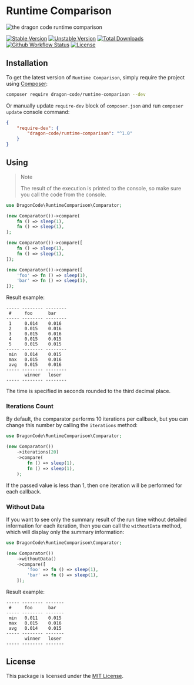 # Runtime Comparison

![the dragon code runtime comparison](https://preview.dragon-code.pro/the-dragon-code/runtime-comparison.svg?brand=php)

[![Stable Version][badge_stable]][link_packagist]
[![Unstable Version][badge_unstable]][link_packagist]
[![Total Downloads][badge_downloads]][link_packagist]
[![Github Workflow Status][badge_build]][link_build]
[![License][badge_license]][link_license]

## Installation

To get the latest version of `Runtime Comparison`, simply require the project using [Composer](https://getcomposer.org):

```bash
composer require dragon-code/runtime-comparison --dev
```

Or manually update `require-dev` block of `composer.json` and run `composer update` console command:

```json
{
    "require-dev": {
        "dragon-code/runtime-comparison": "^1.0"
    }
}
```

## Using

> Note
>
> The result of the execution is printed to the console, so make sure you call the code from the console.

```php
use DragonCode\RuntimeComparison\Comparator;

(new Comparator())->compare(
    fn () => sleep(1),
    fn () => sleep(1),
);

(new Comparator())->compare([
    fn () => sleep(1),
    fn () => sleep(1),
]);

(new Comparator())->compare([
    'foo' => fn () => sleep(1),
    'bar' => fn () => sleep(1),
]);
```

Result example:

```
----- -------- -------- 
 #     foo      bar  
----- -------- -------- 
 1     0.014    0.016   
 2     0.015    0.016   
 3     0.015    0.016   
 4     0.015    0.015   
 5     0.015    0.015   
----- -------- -------- 
 min   0.014    0.015   
 max   0.015    0.016   
 avg   0.015    0.016   
----- -------- -------- 
       winner   loser   
----- -------- -------- 
```

The time is specified in seconds rounded to the third decimal place.

### Iterations Count

By default, the comparator performs 10 iterations per callback, but you can change this number by calling the `iterations` method:

```php
use DragonCode\RuntimeComparison\Comparator;

(new Comparator())
    ->iterations(20)
    ->compare(
        fn () => sleep(1),
        fn () => sleep(1),
    );
```

If the passed value is less than 1, then one iteration will be performed for each callback.

### Without Data

If you want to see only the summary result of the run time without detailed information for each iteration, then you can call the `withoutData` method, which will display only the
summary information:

```php
use DragonCode\RuntimeComparison\Comparator;

(new Comparator())
    ->withoutData()
    ->compare([
        'foo' => fn () => sleep(1),
        'bar' => fn () => sleep(1),
    ]);
```

Result example:

```
----- -------- ------- 
 #     foo      bar
----- -------- ------- 
 min   0.011    0.015  
 max   0.015    0.016  
 avg   0.014    0.015  
----- -------- ------- 
       winner   loser  
----- -------- -------
```

## License

This package is licensed under the [MIT License](LICENSE).


[badge_build]:          https://img.shields.io/github/actions/workflow/status/TheDragonCode/runtime-comparison/phpunit.yml?style=flat-square

[badge_downloads]:      https://img.shields.io/packagist/dt/dragon-code/runtime-comparison.svg?style=flat-square

[badge_license]:        https://img.shields.io/packagist/l/dragon-code/runtime-comparison.svg?style=flat-square

[badge_stable]:         https://img.shields.io/github/v/release/TheDragonCode/runtime-comparison?label=stable&style=flat-square

[badge_unstable]:       https://img.shields.io/badge/unstable-dev--main-orange?style=flat-square

[link_build]:           https://github.com/TheDragonCode/runtime-comparison/actions

[link_license]:         LICENSE

[link_packagist]:       https://packagist.org/packages/dragon-code/runtime-comparison
